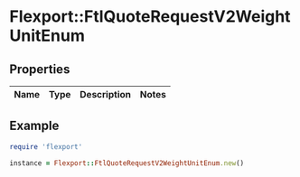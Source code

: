 # Flexport::FtlQuoteRequestV2WeightUnitEnum

## Properties

| Name | Type | Description | Notes |
| ---- | ---- | ----------- | ----- |

## Example

```ruby
require 'flexport'

instance = Flexport::FtlQuoteRequestV2WeightUnitEnum.new()
```

